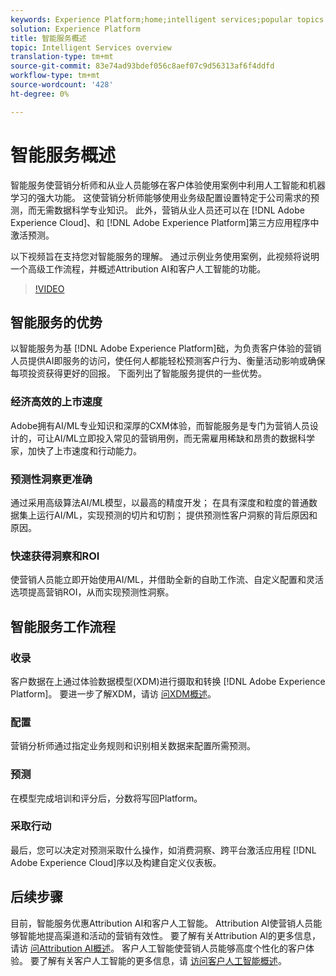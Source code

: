 ```yaml
---
keywords: Experience Platform;home;intelligent services;popular topics
solution: Experience Platform
title: 智能服务概述
topic: Intelligent Services overview
translation-type: tm+mt
source-git-commit: 83e74ad93bdef056c8aef07c9d56313af6f4ddfd
workflow-type: tm+mt
source-wordcount: '428'
ht-degree: 0%

---
```



# 智能服务概述

智能服务使营销分析师和从业人员能够在客户体验使用案例中利用人工智能和机器学习的强大功能。 这使营销分析师能够使用业务级配置设置特定于公司需求的预测，而无需数据科学专业知识。 此外，营销从业人员还可以在 [!DNL Adobe Experience Cloud]、和 [!DNL Adobe Experience Platform]第三方应用程序中激活预测。

以下视频旨在支持您对智能服务的理解。 通过示例业务使用案例，此视频将说明一个高级工作流程，并概述Attribution AI和客户人工智能的功能。

>[!VIDEO](https://video.tv.adobe.com/v/32654?learn=on&quality=12)

## 智能服务的优势

以智能服务为基 [!DNL Adobe Experience Platform]础，为负责客户体验的营销人员提供AI即服务的访问，使任何人都能轻松预测客户行为、衡量活动影响或确保每项投资获得更好的回报。 下面列出了智能服务提供的一些优势。

### 经济高效的上市速度

Adobe拥有AI/ML专业知识和深厚的CXM体验，而智能服务是专门为营销人员设计的，可让AI/ML立即投入常见的营销用例，而无需雇用稀缺和昂贵的数据科学家，加快了上市速度和行动能力。

### 预测性洞察更准确

通过采用高级算法AI/ML模型，以最高的精度开发； 在具有深度和粒度的普通数据集上运行AI/ML，实现预测的切片和切割； 提供预测性客户洞察的背后原因和原因。

### 快速获得洞察和ROI

使营销人员能立即开始使用AI/ML，并借助全新的自助工作流、自定义配置和灵活选项提高营销ROI，从而实现预测性洞察。

## 智能服务工作流程

### 收录

客户数据在上通过体验数据模型(XDM)进行摄取和转换 [!DNL Adobe Experience Platform]。 要进一步了解XDM，请访 [问XDM概述](../xdm/home.md)。

### 配置

营销分析师通过指定业务规则和识别相关数据来配置所需预测。

### 预测

在模型完成培训和评分后，分数将写回Platform。

### 采取行动

最后，您可以决定对预测采取什么操作，如消费洞察、跨平台激活应用程 [!DNL Adobe Experience Cloud]序以及构建自定义仪表板。

## 后续步骤

目前，智能服务优惠Attribution AI和客户人工智能。 Attribution AI使营销人员能够智能地提高渠道和活动的营销有效性。 要了解有关Attribution AI的更多信息，请访 [问Attribution AI概述](./attribution-ai/overview.md)。 客户人工智能使营销人员能够高度个性化的客户体验。 要了解有关客户人工智能的更多信息，请 [访问客户人工智能概述](./customer-ai/overview.md)。